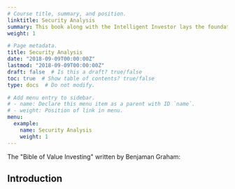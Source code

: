 ```yaml
---
# Course title, summary, and position.
linktitle: Security Analysis
summary: This book along with the Intelligent Investor lays the foundation of Fundamental Analysis.
weight: 1

# Page metadata.
title: Security Analysis
date: "2018-09-09T00:00:00Z"
lastmod: "2018-09-09T00:00:00Z"
draft: false  # Is this a draft? true/false
toc: true  # Show table of contents? true/false
type: docs  # Do not modify.

# Add menu entry to sidebar.
# - name: Declare this menu item as a parent with ID `name`.
# - weight: Position of link in menu.
menu:
  example:
    name: Security Analysis
    weight: 1
---
```


The "Bible of Value Investing" written by Benjaman Graham:

## Introduction

